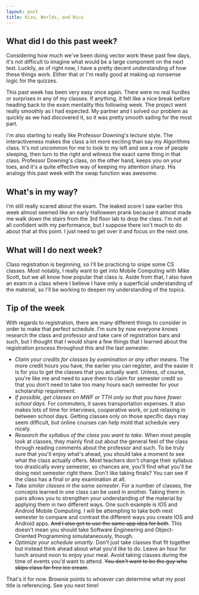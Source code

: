 ```yaml
---
layout: post
title: Kizu, Worlds, and Nico
---
```


## What did I do this past week?

Considering how much we've been doing vector work these past few days, it's not difficult to imagine what would be a large component on the next test. Luckily, as of right now, I have a pretty decent understanding of how these things work. Either that or I'm really good at making up nonsense logic for the quizzes. 

This past week has been very easy once again. There were no real hurdles or surprises in any of my classes. If anything, it felt like a nice break before heading back to the exam mentality this following week. The project went really smoothly as I had expected. My partner and I solved our problem as quickly as we had discovered it, so it was pretty smooth sailing for the most part.

I'm also starting to really like Professor Downing's lecture style. The interactiveness makes the class a lot more exciting than say my Algorithms class. It's not uncommon for me to look to my left and see a row of people sleeping, then turn to the right and witness the exact same thing in that class. Professor Downing's class, on the other hand, keeps you on your toes, and it's a quite effective way of keeping my attention sharp. His analogy this past week with the swap function was awesome.

## What's in my way?

I'm still really scared about the exam. The leaked score I saw earlier this week almost seemed like an early Halloween prank because it almost made me walk down the stairs from the 3rd floor lab to drop the class. I'm not at all confident with my performance, but I suppose there isn't much to do about that at this point. I just need to get over it and focus on the next one.

## What will I do next week?

Class registration is beginning, so I'll be practicing to snipe some CS classes. Most notably, I really want to get into Mobile Computing with Mike Scott, but we all know how popular that class is. Aside from that, I also have an exam in a class where I believe I have only a superficial understanding of the material, so I'll be working to deepen my understanding of the topics.

## Tip of the week

With regards to registration, there are many different things to consider in order to make that perfect schedule. I'm sure by now everyone knows research the class and professor and take care of registration bars and such, but I thought that I would share a few things that I learned about the registration process throughout this and the last semester.

* *Claim your credits for classes by examination or any other means*. The more credit hours you have, the earlier you can register, and the easier it is for you to get the classes that you actually want. Unless, of course, you're like me and need to save them to claim for semester credit so that you don't need to take too many hours each semester for your scholarship requirement.
* *If possible, get classes on MWF or TTH only so that you have fewer school days*. For commuters, it saves transportation expenses. It also makes lots of time for interviews, cooperative work, or just relaxing in between school days. Getting classes only on those specific days may seem difficult, but online courses can help mold that schedule very nicely.
* *Research the syllabus of the class you want to take*. When most people look at classes, they mainly find out about the general feel of the class through reading comments about the professor and such. To be truly sure that you'll enjoy what's ahead, you should take a moment to see what the class actually offers. Most teachers don't change their syllabus too drastically every semester, so chances are, you'll find what you'll be doing next semester right there. Don't like taking finals? You can see if the class has a final or any examination at all.
* *Take similar classes in the same semester*. For a number of classes, the concepts learned in one class can be used in another. Taking them in pairs allows you to strengthen your understanding of the material by applying them in two different ways. One such example is IOS and Android Mobile Computing. I will be attempting to take both next semester to compare and contrast the different ways you create IOS and Android apps. ~~And I also get to use the same app idea for both~~. This doesn't mean you should take Software Engineering and Object-Oriented Programming simulataneously, though.
* *Optimize your schedule smartly*. Don't just take classes that fit together but instead think ahead about what you'd like to do. Leave an hour for lunch around noon to enjoy your meal. Avoid taking classes during the time of events you'd want to attend. ~~You don't want to be the guy who skips class for free ice cream~~.

That's it for now. Brownie points to whoever can determine what my post title is referencing. See you next time!

